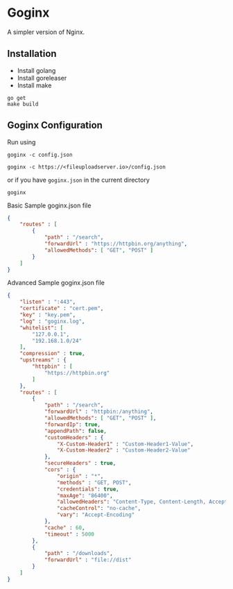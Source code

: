 # Goginx
A simpler version of Nginx.

## Installation
* Install golang
* Install goreleaser
* Install make
```shell
go get
make build
```

## Goginx Configuration
Run using
```shell
goginx -c config.json
```
```shell
goginx -c https://<fileuploadserver.io>/config.json
```
or if you have ```goginx.json``` in the current directory
```shell
goginx
```

Basic Sample goginx.json file
```json
{
    "routes" : [
        {
            "path" : "/search",
            "forwardUrl" : "https://httpbin.org/anything",
            "allowedMethods": [ "GET", "POST" ]
        }
    ]
}
```

Advanced Sample goginx.json file
```json
{
    "listen" : ":443",
    "certificate" : "cert.pem",
    "key" : "key.pem",
    "log" : "goginx.log",
    "whitelist": [
        "127.0.0.1",
        "192.168.1.0/24"
    ],
    "compression" : true,
    "upstreams" : {
        "httpbin" : [
            "https://httpbin.org"
        ]
    },
    "routes" : [
        {
            "path" : "/search",
            "forwardUrl" : "httpbin:/anything",
            "allowedMethods": [ "GET", "POST" ],
            "forwardIp": true,
            "appendPath": false,
            "customHeaders" : {
                "X-Custom-Header1" : "Custom-Header1-Value",
                "X-Custom-Header2" : "Custom-Header2-Value"
            },
            "secureHeaders" : true,
            "cors" : {
                "origin" : "*",
                "methods" : "GET, POST",
                "credentials": true,
                "maxAge": "86400",
                "allowedHeaders": "Content-Type, Content-Length, Accept-Encoding, X-CSRF-Token, Authorization",
                "cacheControl": "no-cache",
                "vary": "Accept-Encoding"
            },
            "cache" : 60,
            "timeout" : 5000
        },
        {
            "path" : "/downloads",
            "forwardUrl" : "file://dist"
        }
    ]
}
```
